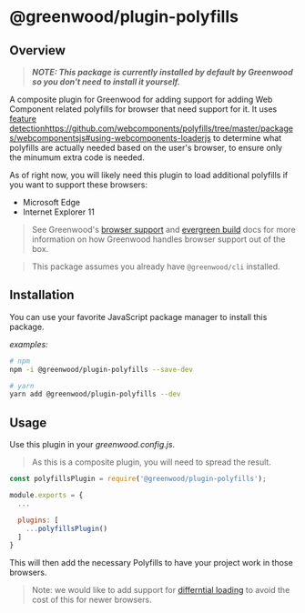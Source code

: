 # @greenwood/plugin-polyfills

## Overview
> _**NOTE: This package is currently installed by default by Greenwood so you don't need to install it yourself.**_

A composite plugin for Greenwood for adding support for adding Web Component related polyfills for browser that need support for it.  It uses [feature detection]()https://github.com/webcomponents/polyfills/tree/master/packages/webcomponentsjs#using-webcomponents-loaderjs to determine what polyfills are actually needed based on the user's browser, to ensure only the minumum extra code is needed.

As of right now, you will likely need this plugin to load additional polyfills if you want to support these browsers:

- Microsoft Edge
- Internet Explorer 11

> See Greenwood's [browser support](https://www.greenwoodjs.io/about/how-it-works#browser-support) and [evergreen build](https://www.greenwoodjs.io/about/how-it-works#evergreen-build) docs for more information on how Greenwood handles browser support out of the box.

> This package assumes you already have `@greenwood/cli` installed.

## Installation
You can use your favorite JavaScript package manager to install this package.

_examples:_
```bash
# npm
npm -i @greenwood/plugin-polyfills --save-dev

# yarn
yarn add @greenwood/plugin-polyfills --dev
```

## Usage
Use this plugin in your _greenwood.config.js_.

> As this is a composite plugin, you will need to spread the result.

```javascript
const polyfillsPlugin = require('@greenwood/plugin-polyfills');

module.exports = {
  ...

  plugins: [
    ...polyfillsPlugin()
  ]
}
```

This will then add the necessary Polyfills to have your project work in those browsers.

> Note: we would like to add support for [differntial loading]() to avoid the cost of this for newer browsers.